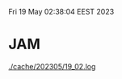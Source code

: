 Fri 19 May 02:38:04 EEST 2023
# JAM
<a href='./cache/202305/19_02.log'>./cache/202305/19_02.log</a>
